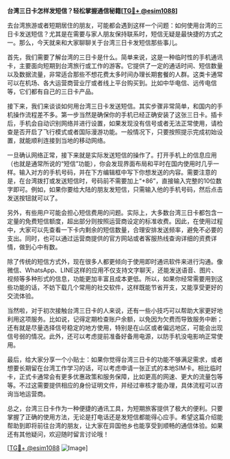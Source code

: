 **台湾三日卡怎样发短信？轻松掌握通信秘籍[[TG💪+ @esim1088](https://t.me/s/esim1088)]**

去台湾旅游或者短期居住的朋友，可能都会遇到这样一个问题：如何使用台湾的三日卡发送短信？尤其是在需要与家人朋友保持联系时，短信无疑是最快捷的方式之一。那么，今天就来和大家聊聊关于台湾三日卡发短信那些事儿。

首先，我们需要了解台湾的三日卡是什么。简单来说，这是一种临时性的手机通讯卡，主要面向短期到台湾旅行或工作的游客。它提供了一定的通话时间、短信数量以及数据流量，非常适合那些不想花费太多时间办理长期套餐的人群。这类卡通常可以在机场、各大运营商营业厅或者线上平台购买到。比如中华电信、远传电信等，它们都有自己的三日卡产品。

接下来，我们来谈谈如何用台湾三日卡发送短信。其实步骤非常简单，和国内的手机操作流程差不多。第一步当然是确保你的手机已经正确安装了这张三日卡。插卡后，手机会自动识别网络并进行设置，如果发现没有信号或者无法正常使用，请检查是否开启了飞行模式或者国际漫游功能。一般情况下，只要按照提示完成初始设置，就能顺利连接到当地的移动网络。

一旦确认网络正常，接下来就是实际发送短信的操作了。打开手机上的信息应用（也就是通常所说的“短信”功能），你会发现界面布局和平时在国内使用时几乎一样。输入对方的手机号码，并在下方编辑框中写下你想发送的内容。需要注意的是，在台湾拨打或发送短信时，号码前不需要加上“+86”，直接输入完整的10位数字即可。例如，如果你要给大陆的朋友发短信，只需输入他的手机号码，然后点击发送按钮就可以了。

另外，有些用户可能会担心短信费用的问题。实际上，大多数台湾三日卡都包含一定量的免费短信额度，超出部分则按照运营商设定的标准收费。因此，在使用过程中，大家可以先查看一下卡内剩余的短信数量，合理安排发送频率，避免不必要的支出。同时，也可以通过运营商提供的官方网站或者客服热线查询详细的资费详情，做到心中有数。

除了传统的短信方式外，现在很多人都更倾向于使用即时通讯软件来进行沟通。像微信、WhatsApp、LINE这样的应用不仅支持文字聊天，还能发送语音、图片、视频等多种形式的信息，功能更加丰富且成本更低。所以，如果你经常需要用到这些功能的话，不妨下载几个常用的社交软件，这样既能节省开支，又能享受更好的交流体验。

当然啦，对于初次接触台湾三日卡的人来说，还有一些小技巧可以帮助大家更好地利用这项服务。比如说，记得定期检查账户余额，以免因为欠费而导致服务中断；还有就是尽量选择信号稳定的地方使用，特别是在山区或者偏远地区，可能会出现信号弱的情况。此外，还可以考虑提前准备好备用电源，以防手机没电影响正常使用。

最后，给大家分享一个小贴士：如果你觉得台湾三日卡的功能不够满足需求，或者想要长期留在台湾工作学习的话，可以考虑申请一张正式的本地SIM卡。相比临时卡，正式卡通常会有更多优惠政策和服务保障，比如更高的网速、更大的流量包等等。不过这需要提供相应的身份证明文件，并经过审核才能办理，具体流程可以咨询当地运营商。

总之，台湾三日卡作为一种便捷的通讯工具，为短期旅客提供了极大的便利。只要掌握了正确的使用方法，无论是打电话还是发短信都能得心应手。希望这篇介绍能帮助到即将前往台湾的朋友，让大家在异国他乡也能享受到顺畅的通信体验。如果还有其他疑问，欢迎随时留言讨论哦！

[[TG💪+ @esim1088](https://t.me/s/esim1088) ![Image](https://i.postimg.cc/4NQfJmqS/Snipaste-2025-05-13-00-14-12.png)]